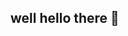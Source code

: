 ## well hello there 👋

<!--
- 🔭 here to learn as mush as possible
- 🌱 I’m just a boy
- i dont believe in shooting stars i believe in shoes and cars
- 🤔 I’m looking for help with coding from everyone
- 💬 dont ask me about anything for now, come back in a few months
- 📫 How to reach me:dont, please ...
- 😄 Pronouns: him
- ⚡ Fun fact: penguins can be used as fuel
-->

